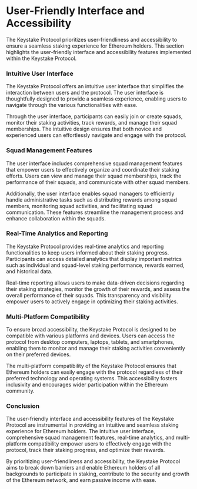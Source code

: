 # User-Friendly Interface and Accessibility

The Keystake Protocol prioritizes user-friendliness and accessibility to ensure a seamless staking experience for Ethereum holders. This section highlights the user-friendly interface and accessibility features implemented within the Keystake Protocol.

### Intuitive User Interface

The Keystake Protocol offers an intuitive user interface that simplifies the interaction between users and the protocol. The user interface is thoughtfully designed to provide a seamless experience, enabling users to navigate through the various functionalities with ease.

Through the user interface, participants can easily join or create squads, monitor their staking activities, track rewards, and manage their squad memberships. The intuitive design ensures that both novice and experienced users can effortlessly navigate and engage with the protocol.

### Squad Management Features

The user interface includes comprehensive squad management features that empower users to effectively organize and coordinate their staking efforts. Users can view and manage their squad memberships, track the performance of their squads, and communicate with other squad members.

Additionally, the user interface enables squad managers to efficiently handle administrative tasks such as distributing rewards among squad members, monitoring squad activities, and facilitating squad communication. These features streamline the management process and enhance collaboration within the squads.

### Real-Time Analytics and Reporting

The Keystake Protocol provides real-time analytics and reporting functionalities to keep users informed about their staking progress. Participants can access detailed analytics that display important metrics such as individual and squad-level staking performance, rewards earned, and historical data.

Real-time reporting allows users to make data-driven decisions regarding their staking strategies, monitor the growth of their rewards, and assess the overall performance of their squads. This transparency and visibility empower users to actively engage in optimizing their staking activities.

### Multi-Platform Compatibility

To ensure broad accessibility, the Keystake Protocol is designed to be compatible with various platforms and devices. Users can access the protocol from desktop computers, laptops, tablets, and smartphones, enabling them to monitor and manage their staking activities conveniently on their preferred devices.

The multi-platform compatibility of the Keystake Protocol ensures that Ethereum holders can easily engage with the protocol regardless of their preferred technology and operating systems. This accessibility fosters inclusivity and encourages wider participation within the Ethereum community.

### Conclusion

The user-friendly interface and accessibility features of the Keystake Protocol are instrumental in providing an intuitive and seamless staking experience for Ethereum holders. The intuitive user interface, comprehensive squad management features, real-time analytics, and multi-platform compatibility empower users to effectively engage with the protocol, track their staking progress, and optimize their rewards.

By prioritizing user-friendliness and accessibility, the Keystake Protocol aims to break down barriers and enable Ethereum holders of all backgrounds to participate in staking, contribute to the security and growth of the Ethereum network, and earn passive income with ease.
